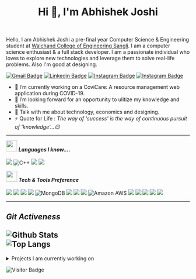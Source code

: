  <h1 align="center">Hi 👋, I'm Abhishek Joshi</h1>

<br/>

Hello, I am Abhishek Joshi a pre-final year Computer Science & Engineering student at [Walchand College of Engineering Sangli](http://www.walchandsangli.ac.in/). I am a computer science enthusiast & a full stack developer. I am a passionate individual who loves to explore new technologies and leverage them to solve real-life problems. Also I'm good at designing.

[![Gmail Badge](https://img.shields.io/badge/-ajabhishekgjoshi@gmail.com-c14438?style=flat&logo=Gmail&logoColor=white&link=mailto:ajabhishekgjoshi@gmail.com)](mailto:ajabhishekgjoshi@gmail.com)
[![Linkedin Badge](https://img.shields.io/badge/-AbhishekGJoshi-blue?style=flat&logo=Linkedin&logoColor=white&link=https://www.linkedin.com/in/abhishek-g-joshi/)](https://www.linkedin.com/in/abhishek-g-joshi/)
[![Instagram Badge](https://img.shields.io/badge/__abhijoshi15_-purple?style=flat&logo=instagram&logoColor=white&link=https://www.instagram.com/_abhi_joshi15/)](https://www.instagram.com/_abhi_joshi15/)
[![Instagram Badge](https://img.shields.io/badge/-agjoshi15-blue?style=flat&logo=twitter&logoColor=white&link=https://mobile.twitter.com/a_g_joshi15)](https://mobile.twitter.com/a_g_joshi15)

<!--
**abhishek-g-joshi/abhishek-g-joshi** is a ✨ _special_ ✨ repository because its `README.md` (this file) appears on your GitHub profile.

Here are some ideas to get you started:-->

- 🔭 I’m currently working on a CoviCare: A resource management web application during COVID-19.
- 👯 I’m looking forward for an opportunity to ulitize my knowledge and skills.
- 💬 Talk with me about technology, economics and designing.
- ⚡ Quote for Life : <i>The way of 'success' is the way of continuous pursuit of 'knowledge'...😊</i>
<!-- - 🌱 I’m currently learning React.js -->
<!-- - 📫 How to reach me: ... -->
<!-- - 😄 Pronouns: ... -->
<!-- - 🤔 I’m looking for help with ... -->
---------------------------------------------------------------------------------------------------------------------------------------------------------------------------------
<img src="https://media.giphy.com/media/iY8CRBdQXODJSCERIr/giphy.gif" width="30px">&nbsp;***Languages I know....***
<br/>
<br/>
<img src="https://img.shields.io/badge/-C%20-659ad2?style=flat&logo=c%2B%2B&logoColor=ffffff"> ![C++](https://img.shields.io/badge/-C++-00599C?style=flat&logo=c&logoColor=ffffff") <img src="http://img.shields.io/badge/-Java-F89820?style=flat&logo=java&logoColor=white"> <img src="https://img.shields.io/badge/-JavaScript-eed718?style=flat&logo=javascript&logoColor=ffffff">

<img src="https://media.giphy.com/media/iY8CRBdQXODJSCERIr/giphy.gif" width="30px">&nbsp;***Tech & Tools Preference***
<br/>
<br/>
<img src = "https://img.shields.io/badge/-HTML5-E34F26?style=flat&logo=html5&logoColor=white"> <img src = "https://img.shields.io/badge/-CSS3-1572B6?style=flat&logo=css3&logoColor=white">
<img src="https://img.shields.io/badge/-Bootstrap-563D7C?style=flat&logo=bootstrap&logoColor=white">
<img src="https://img.shields.io/badge/-React-000000?style=flat&logo=react&logoColor=00c8ff">
![MongoDB](https://img.shields.io/badge/-MongoDB-black?style=flat&logo=mongodb)
<img src="https://img.shields.io/badge/-MySQL-F29111?style=flat&logo=mysql&logoColor=FFFFFF">
<img src="https://img.shields.io/badge/-Express.js-787878?style=flat">
<img src="https://img.shields.io/badge/-Node.js-3C873A?style=flat&logo=Node.js&logoColor=white">
![Amazon AWS](https://img.shields.io/badge/Amazon%20AWS-232F3E?style=flat&logo=amazon-aws)
<img src="http://img.shields.io/badge/-Google%20Cloud%20Platform-4285F4?style=flat&logo=google%20cloud&logoColor=white">
<img src="http://img.shields.io/badge/-Git-F1502F?style=flat&logo=git&logoColor=FFFFFF">
<img src="http://img.shields.io/badge/-Github-000000?style=flat&logo=github&logoColor=FFFFFF">
<img src="http://img.shields.io/badge/-Heroku-430098?style=flat&logo=heroku&logoColor=white">
<img src="http://img.shields.io/badge/-Vercel-black?style=flat&logo=vercel&logoColor=white">


---------------------------------------------------------------------------------------------------------------------------------------------------------------------------------
***Git Activeness***
<br/><br/>
![Github Stats](https://github-readme-stats.vercel.app/api?username=abhishek-g-joshi&count_private=true&show_icons=true&include_all_commits=true&theme=react&boarder_color=61dafb)
<br/>
![Top Langs](https://github-readme-stats.vercel.app/api/top-langs/?username=abhishek-g-joshi&hide=TeX&layout=compact&theme=react&boarder_color=61dafb)
---------------------------------------------------------------------------------------------------------------------------------------------------------------------------------

<details>
<summary>
  Projects I am currently working on
</summary>

<br />

<br/>
 </details>
 
![Visitor Badge](https://visitor-badge.laobi.icu/badge?page_id=abhishek-g-joshi.abhishek-g-joshi)


